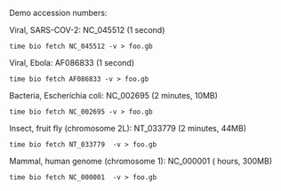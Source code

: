 Demo accession numbers:

Viral, SARS-COV-2: NC_045512 (1 second)

    time bio fetch NC_045512 -v > foo.gb

Viral, Ebola: AF086833 (1 second)

    time bio fetch AF086833 -v > foo.gb

Bacteria, Escherichia coli: NC_002695 (2 minutes, 10MB)

    time bio fetch NC_002695 -v > foo.gb

Insect, fruit fly (chromosome 2L): NT_033779 (2 minutes, 44MB)

    time bio fetch NT_033779  -v > foo.gb

Mammal, human genome (chromosome 1): NC_000001 ( hours, 300MB)

    time bio fetch NC_000001  -v > foo.gb